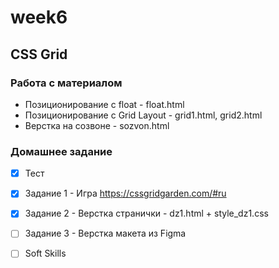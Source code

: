 # week6
## CSS Grid

### Работа с материалом  
- Позиционирование с float - float.html
- Позиционирование с Grid Layout - grid1.html, grid2.html
- Верстка на созвоне - sozvon.html

### Домашнее задание  
- [x] Тест
- [x] Задание 1 - Игра https://cssgridgarden.com/#ru
- [x] Задание 2 - Верстка странички - dz1.html + style_dz1.css
- [ ] Задание 3 - Верстка макета из Figma
- [ ] Soft Skills


